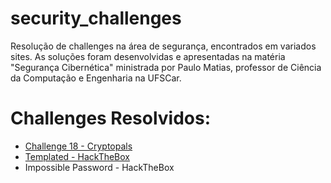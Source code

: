 # security_challenges
Resolução de challenges na área de segurança, encontrados em variados sites. As soluções foram desenvolvidas e apresentadas na matéria "Segurança Cibernética" ministrada por 
Paulo Matias, professor de Ciência da Computação e Engenharia na UFSCar.

# Challenges Resolvidos:
- [Challenge 18 - Cryptopals](https://github.com/42kkkkkaren/security_challenges/tree/main/Challenge%2018)
- [Templated - HackTheBox](https://github.com/42kkkkkaren/security_challenges/tree/main/HTB%20-%20Templated%20(web%20security%20challenge))
- Impossible Password - HackTheBox
